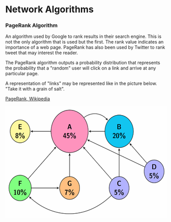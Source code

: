 Network Algorithms
============================

### PageRank Algorithm
An algorithm used by Google to rank results in their search engine. This is not the only algorithm that is used but the first. The rank value indicates an importance of a web page. 
PageRank has also been used by Twitter to rank tweet that may interest the reader. 

The PageRank algorithm outputs a probability distribution that represents the probability that a "random" user will click on a link and arrive at any particular page. 

A representation of "links" may be represented like in the picture below. "Take it with a grain of salt".

[PageRank, Wikipedia](https://en.wikipedia.org/wiki/PageRank)

<p align="center">
<img src="images/pagerank.png" height="350" alt="Screenshot"/>
</p>

